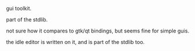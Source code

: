 gui toolkit.

part of the stdlib.

not sure how it compares to gtk/qt bindings, but seems fine for simple guis.

the idle editor is written on it, and is part of the stdlib too.

